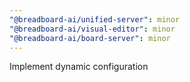 ```yaml
---
"@breadboard-ai/unified-server": minor
"@breadboard-ai/visual-editor": minor
"@breadboard-ai/board-server": minor
---
```


Implement dynamic configuration
